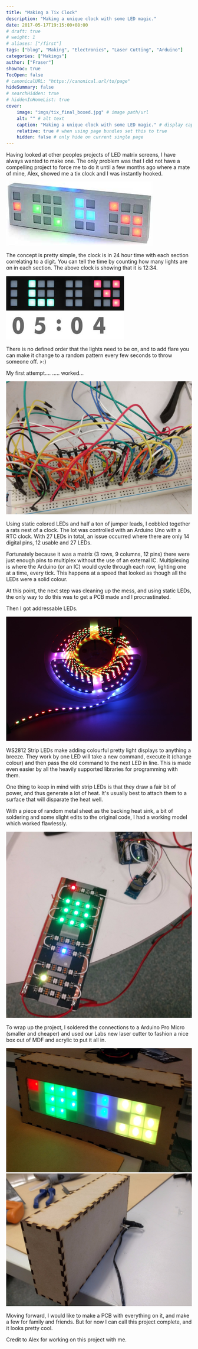 ```yaml
---
title: "Making a Tix Clock"
description: "Making a unique clock with some LED magic."
date: 2017-05-17T19:15:00+08:00
# draft: true
# weight: 1
# aliases: ["/first"]
tags: ["blog", "Making", "Electronics", "Laser Cutting", "Arduino"]
categories: ["Makings"]
author: ["Fraser"]
showToc: true
TocOpen: false
# canonicalURL: "https://canonical.url/to/page"
hideSummary: false
# searchHidden: true
# hiddenInHomeList: true
cover:
    image: "imgs/tix_final_boxed.jpg" # image path/url
    alt: "" # alt text
    caption: "Making a unique clock with some LED magic." # display caption under cover
    relative: true # when using page bundles set this to true
    hidden: false # only hide on current single page
---
```


Having looked at other peoples projects of LED matrix screens, I have always wanted to make one. The only problem was that I did not have a compelling project to force me to do it until a few months ago where a mate of mine, Alex, showed me a tix clock and I was instantly hooked.

![picture of tix clock](imgs/tix.jpg)

The concept is pretty simple, the clock is in 24 hour time with each section correlating to a digit. You can tell the time by counting how many lights are on in each section. The above clock is showing that it is 12:34.

![another picture of a tix clock](imgs/tix_demo.jpg)

There is no defined order that the lights need to be on, and to add flare you can make it change to a random pattern every few seconds to throw someone off. >:)

My first attempt....    ..... worked...

![first attempt, a cable rats nest](imgs/rats_nest.jpg)

Using static colored LEDs and half a ton of jumper leads, I cobbled together a rats nest of a clock. The lot was controlled with an Arduino Uno with a RTC clock. With 27 LEDs in total, an issue occurred where there are only 14 digital pins, 12 usable and 27 LEDs. 

Fortunately because it was a matrix (3 rows, 9 columns, 12 pins) there were just enough pins to multiplex without the use of an external IC. Multiplexing is where the Arduino (or an IC) would cycle through each row, lighting one at a time, every tick. This happens at a speed that looked as though all the LEDs were a solid colour.

At this point, the next step was cleaning up the mess, and using static LEDs, the only way to do this was to get a PCB made and I procrastinated. 

Then I got addressable LEDs.

![WS2812 Strip LEDs](imgs/digital-led-strip-lights-2103020_960_720.jpg)

WS2812 Strip LEDs make adding colourful pretty light displays to anything a breeze. They work by one LED will take a new command, execute it (change colour) and then pass the old command to the next LED in line. This is made even easier by all the heavily supported libraries for programming with them.

One thing to keep in mind with strip LEDs is that they draw a fair bit of power, and thus generate a lot of heat. It's usually best to attach them to a surface that will disparate the heat well.

With a piece of random metal sheet as the backing heat sink, a bit of soldering and some slight edits to the original code, I had a working model which worked flawlessly.

![Working LEDs on metal plate](imgs/tix_final_without_box-1.jpg)

To wrap up the project, I soldered the connections to a Arduino Pro Micro (smaller and cheaper) and used our Labs new laser cutter to fashion a nice box out of MDF and acrylic to put it all in.

![Final tix clock front](imgs/tix_final_boxed.jpg)
![Final tix clock back](imgs/IMG_20170319_182807.jpg)

Moving forward, I would like to make a PCB with everything on it, and make a few for family and friends. But for now I can call this project complete, and it looks pretty cool.

Credit to Alex for working on this project with me.